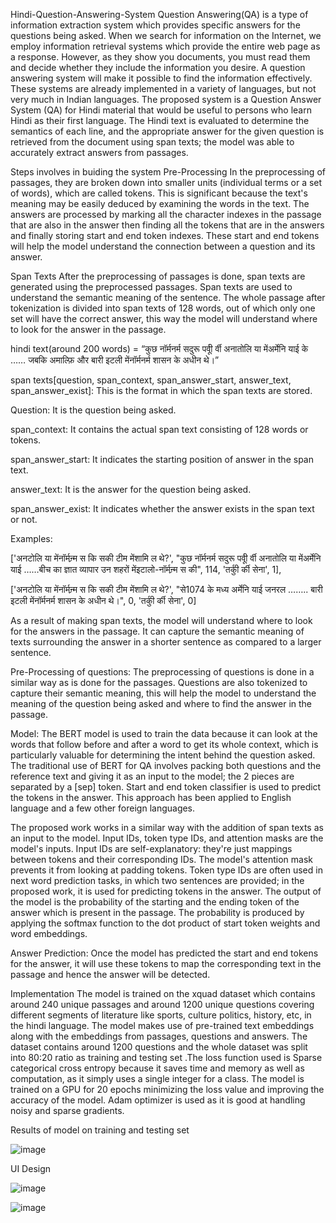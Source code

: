 Hindi-Question-Answering-System
Question Answering(QA) is a type of information extraction system which provides specific answers for the questions being asked. When we search for information on the Internet, we employ information retrieval systems which provide the entire web page as a response. However, as they show you documents, you must read them and decide whether they include the information you desire. A question answering system will make it possible to find the information effectively. These systems are already implemented in a variety of languages, but not very much in Indian languages. The proposed system is a Question Answer System (QA) for Hindi material that would be useful to persons who learn Hindi as their first language. The Hindi text is evaluated to determine the semantics of each line, and the appropriate answer for the given question is retrieved from the document using span texts; the model was able to accurately extract answers from passages.

Steps involves in buiding the system
Pre-Processing
In the preprocessing of passages, they are broken down into smaller units (individual terms or a set of words), which are called tokens. This is significant because the text's meaning may be easily deduced by examining the words in the text. The answers are processed by marking all the character indexes in the passage that are also in the answer then finding all the tokens that are in the answers and finally storing start and end token indexes. These start and end tokens will help the model understand the connection between a question and its answer.

Span Texts
After the preprocessing of passages is done, span texts are generated using the preprocessed passages. Span texts are used to understand the semantic meaning of the sentence. The whole passage after tokenization is divided into span texts of 128 words, out of which only one set will have the correct answer, this way the model will understand where to look for the answer in the passage.

hindi text(around 200 words) = “कुछ नॉर्मनर्म सदुरू पर्वीू र्वी अनातोलि या मेंअर्मेनि याई के …… जबकि अमाल्फ़ि और बारी इटली मेंनॉर्मनर्म शासन के अधीन थे।”

span texts[question, span_context, span_answer_start, answer_text, span_answer_exist]: This is the format in which the span texts are stored.

Question: It is the question being asked.

span_context: It contains the actual span text consisting of 128 words or tokens.

span_answer_start: It indicates the starting position of answer in the span text.

answer_text: It is the answer for the question being asked.

span_answer_exist: It indicates whether the answer exists in the span text or not.

Examples:

['अनटोलि या मेंनॉर्मन्र्म स कि सकी टीम मेंशामि ल थे?', "कुछ नॉर्मनर्म सदुरू पर्वीू र्वी अनातोलि या मेंअर्मेनि याई ……बीच का ज्ञात व्यापार उन शहरों मेंइटालो-नॉर्मन्र्म स की", 114, 'तर्कीु र्की सेना', 1],

['अनटोलि या मेंनॉर्मन्र्म स कि सकी टीम मेंशामि ल थे?', "से1074 के मध्य अर्मेनि याई जनरल …….. बारी इटली मेंनॉर्मनर्म शासन के अधीन थे।", 0, 'तर्कीु र्की सेना', 0]

As a result of making span texts, the model will understand where to look for the answers in the passage. It can capture the semantic meaning of texts surrounding the answer in a shorter sentence as compared to a larger sentence.

Pre-Processing of questions: The preprocessing of questions is
done in a similar way as is done for the passages. Questions are also tokenized to capture their semantic meaning, this will help the model to understand the meaning of the question being asked and where to find the answer in the passage.

Model:
The BERT model is used to train the data because it can look at the words that follow before and after a word to get its whole context, which is particularly valuable for determining the intent behind the question asked. The traditional use of BERT for QA involves packing both questions and the reference text and giving it as an input to the model; the 2 pieces are separated by a [sep] token. Start and end token classifier is used to predict the tokens in the answer. This approach has been applied to English language and a few other foreign languages.

The proposed work works in a similar way with the addition of span texts as an input to the model. Input IDs, token type IDs, and attention masks are the model's inputs. Input IDs are self-explanatory: they're just mappings between tokens and their corresponding IDs. The model's attention mask prevents it from looking at padding tokens. Token type IDs are often used in next word prediction tasks, in which two sentences are provided; in the proposed work, it is used for predicting tokens in the answer. The output of the model is the probability of the starting and the ending token of the answer which is present in the passage. The probability is produced by applying the softmax function to the dot product of start token weights and word embeddings.

Answer Prediction:
Once the model has predicted the start and end tokens for the answer, it will use these tokens to map the corresponding text in the passage and hence the answer will be detected.

Implementation
The model is trained on the xquad dataset which contains around 240 unique passages and around 1200 unique questions covering different segments of literature like sports, culture politics, history, etc, in the hindi language. The model makes use of pre-trained text embeddings along with the embeddings from passages, questions and answers. The dataset contains around 1200 questions and the whole dataset was split into 80:20 ratio as training and testing set .The loss function used is Sparse categorical cross entropy because it saves time and memory as well as computation, as it simply uses a single integer for a class. The model is trained on a GPU for 20 epochs minimizing the loss value and improving the accuracy of the model. Adam optimizer is used as it is good at handling noisy and sparse gradients.

Results of model on training and testing set

![image](https://github.com/user-attachments/assets/a217f8a6-ab47-4e21-aea5-b2cb6cad6ca4)

UI Design


![image](https://github.com/user-attachments/assets/fa2d3280-0887-49f1-a183-5a4b0b7712c4)

![image](https://github.com/user-attachments/assets/80e063f6-db2c-42ed-9e4c-2a4de7c1eeb0)

